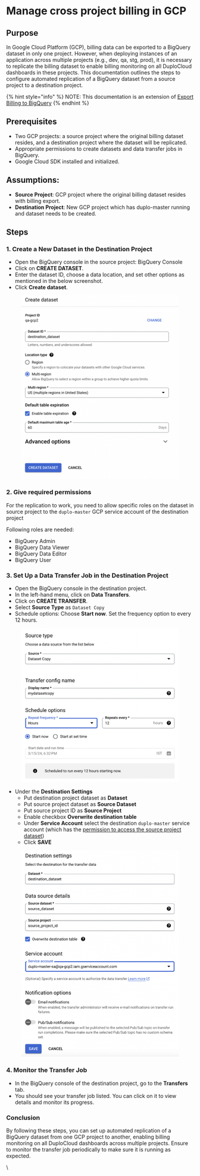 # Manage cross project billing in GCP

## Purpose

In Google Cloud Platform (GCP), billing data can be exported to a BigQuery dataset in only one project. However, when deploying instances of an application across multiple projects (e.g., dev, qa, stg, prod), it is necessary to replicate the billing dataset to enable billing monitoring on all DuploCloud dashboards in these projects. This documentation outlines the steps to configure automated replication of a BigQuery dataset from a source project to a destination project.

{% hint style="info" %}
NOTE: This documentation is an extension of [Export Billing to BigQuery](export-billing-to-bigquery.md)
{% endhint %}

## Prerequisites

* Two GCP projects: a source project where the original billing dataset resides, and a destination project where the dataset will be replicated.
* Appropriate permissions to create datasets and data transfer jobs in BigQuery.
* Google Cloud SDK installed and initialized.

## Assumptions:

* **Source Project**: GCP project where the original billing dataset resides with billing export.
* **Destination Project**: New GCP project which has duplo-master running and dataset needs to be created.

## Steps

### 1. Create a New Dataset in the Destination Project

* Open the BigQuery console in the source project: BigQuery Console
* Click on **CREATE DATASET**.
* Enter the dataset ID, choose a data location, and set other options as mentioned in the below screenshot.
* Click **Create dataset**.

<figure><img src="../../../.gitbook/assets/image (399).png" alt="" width="563"><figcaption></figcaption></figure>

### 2. Give required permissions

For the replication to work, you need to allow specific roles on the dataset in source project to the `duplo-master` GCP service account of the destination project

Following roles are needed:

* BigQuery Admin
* BigQuery Data Viewer
* BigQuery Data Editor
* BigQuery User

### 3. Set Up a Data Transfer Job in the Destination Project

* Open the BigQuery console in the destination project.
* In the left-hand menu, click on **Data Transfers**.
* Click on **CREATE TRANSFER**.
* Select **Source Type** as `Dataset Copy`
* Schedule options: Choose **Start now**. Set the frequency option to every 12 hours.

<figure><img src="../../../.gitbook/assets/image (397).png" alt="" width="563"><figcaption></figcaption></figure>

* Under the **Destination Settings**
  * Put destination project dataset as **Dataset**&#x20;
  * Put source project dataset as **Source Dataset**
  * Put source project ID as **Source Project**
  * Enable checkbox **Overwrite destination table**
  * Under **Service Account** select the destination `duplo-master` service account (which has the [permission to access the source project dataset](manage-cross-project-billing-in-gcp.md#id-2.-give-required-permissions))
  * Click **SAVE**

<figure><img src="../../../.gitbook/assets/image (398).png" alt="" width="563"><figcaption></figcaption></figure>

### 4. Monitor the Transfer Job

* In the BigQuery console of the destination project, go to the **Transfers** tab.
* You should see your transfer job listed. You can click on it to view details and monitor its progress.

### Conclusion

By following these steps, you can set up automated replication of a BigQuery dataset from one GCP project to another, enabling billing monitoring on all DuploCloud dashboards across multiple projects. Ensure to monitor the transfer job periodically to make sure it is running as expected.

\
